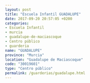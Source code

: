 ```yaml
---
layout: post
title: "Escuela Infantil GUADALUPE"
date: 2017-09-20 20:57:05 +0200
categories:
- Escuela Infantil
- murcia
- guadalupe-de-maciascoque
- Centro público
- guarderia
name: "GUADALUPE"
province: "Murcia"
location: "Guadalupe de Maciascoque"
code: "30019601"
type: "Centro público"
permalink: /guarderias/guadalupe.html
---
```

